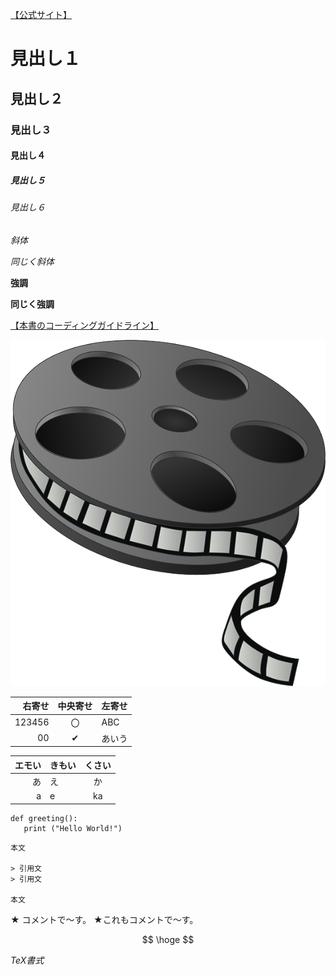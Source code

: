 

[【公式サイト】](https://gist.github.com/LambdaNote/0d33b7d8284a3c99cffd1a5aa83c115f)

# 見出し１
## 見出し２
### 見出し３
#### 見出し４
##### 見出し５
###### 見出し６

*斜体*

_同じく斜体_

**強調**

__同じく強調__

[【本書のコーディングガイドライン】](https://github.com/nori44/coding-guidelines)

![サンプル画像](images/film-reel-147631_640.png)

| 右寄せ | 中央寄せ | 左寄せ |
| -----: | :------: | :----  |
| 123456 | 〇       | ABC   |
| 00     | ✔       | あいう |

|エモい| きもい|くさい|
| -: | :- | :-: |
|あ|え|か|
|a|e|ka|

```{}
def greeting():
   print ("Hello World!")
```

```
本文

> 引用文
> 引用文

本文
```

★ コメントで〜す。
★これもコメントで〜す。

$$
\hoge
$$

$TeX書式$




